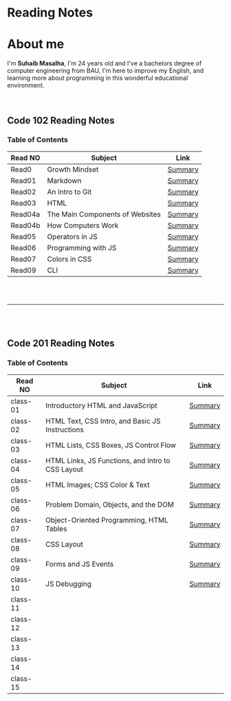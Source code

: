 

# Reading Notes 

# About me 
 I'm **Suhaib Masalha**, I'm 24 years old and I've a bachelors degree of computer engineering from BAU,  I'm here to improve my English, and learning more about programming in this wonderful educational environment.

<br>



## Code 102 Reading Notes
### Table of Contents 

Read NO      | Subject   | Link
-------------|---------- |---------
Read0        | Growth Mindset           | [Summary](https://masalha-96.github.io/reading-notes/Code%20102/GrowthMindset)
Read01       | Markdown          | [Summary](https://masalha-96.github.io/reading-notes/Code%20102/Read01)
Read02       |       An Intro to Git    | [Summary](https://masalha-96.github.io/reading-notes/Code%20102/Read02)
Read03       |    HTML       | [Summary](https://masalha-96.github.io/reading-notes/Code%20102/Read03)
Read04a      |      The Main Components of Websites     | [Summary](https://masalha-96.github.io/reading-notes/Code%20102/Read04a)
Read04b      |      How Computers Work     | [Summary](https://masalha-96.github.io/reading-notes/Code%20102/Read04b)
Read05       |      Operators in JS      | [Summary](https://masalha-96.github.io/reading-notes/Code%20102/Read05)
Read06       |      Programming with JS     | [Summary](https://masalha-96.github.io/reading-notes/Code%20102/Read06)
Read07       |     Colors in CSS      | [Summary](https://masalha-96.github.io/reading-notes/Code%20102/Read07)
Read09      |          CLI  | [Summary](https://masalha-96.github.io/reading-notes/Code%20102/Read09)



<br>
<br>

---


<br>
<br>

## Code 201 Reading Notes
### Table of Contents 

Read NO      | Subject   | Link
-------------|---------- |---------
class-01      | Introductory HTML and JavaScript           |  [Summary](https://masalha-96.github.io/reading-notes/Code%20201/class-01)
class-02      |  HTML Text, CSS Intro, and Basic JS Instructions| [Summary](https://masalha-96.github.io/reading-notes/Code%20201/class-02)        
class-03      | HTML Lists, CSS Boxes, JS Control Flow| [Summary](https://masalha-96.github.io/reading-notes/Code%20201/class-03)   
class-04      | HTML Links, JS Functions, and Intro to CSS Layout   | [Summary](https://masalha-96.github.io/reading-notes/Code%20201/class-04)   
class-05      | HTML Images; CSS Color & Text  | [Summary](https://masalha-96.github.io/reading-notes/Code%20201/class-05)     
class-06      | Problem Domain, Objects, and the DOM  | [Summary](https://masalha-96.github.io/reading-notes/Code%20201/class-06)       
class-07      | Object-Oriented Programming, HTML Tables  | [Summary](https://masalha-96.github.io/reading-notes/Code%20201/class-07)         
class-08      | CSS Layout | [Summary](https://masalha-96.github.io/reading-notes/Code%20201/class-08)           
class-09      | Forms and JS Events | [Summary](https://masalha-96.github.io/reading-notes/Code%20201/class-09)
class-10      | JS Debugging |  [Summary](https://masalha-96.github.io/reading-notes/Code%20201/class-10)          
class-11      |          
class-12      |          
class-13      |          
class-14      |  
class-15      |   







	





